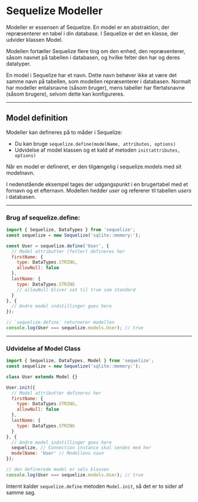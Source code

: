 # Sequelize Modeller
Modeller er essensen af Sequelize. En model er en abstraktion, der repræsenterer en tabel i din database. I Sequelize er det en klasse, der udvider klassen Model.

Modellen fortæller Sequelize flere ting om den enhed, den repræsenterer, såsom navnet på tabellen i databasen, og hvilke felter den har og deres datatyper.

En model i Sequelize har et navn. Dette navn behøver ikke at være det samme navn på tabellen, som modellen repræsenterer i databasen. Normalt har modeller entalsnavne (såsom bruger), mens tabeller har flertalsnavne (såsom brugere), selvom dette kan konfigureres.
___
## Model definition
Modeller kan defineres på to måder i Sequelize:

- Du kan bruge `sequelize.define(modelName, attributes, options)`
- Udvidelse af model klassen og et kald af metoden `init(attributes, options)`

Når en model er defineret, er den tilgængelig i sequelize.models med sit modelnavn.

I nedenstående eksempel tages der udgangspunkt i en brugertabel med et fornavn og et efternavn. Modellen hedder *user* og refererer til tabellen *users* i databasen.
___
### Brug af sequelize.define:
```js
import { Sequelize, DataTypes } from 'sequelize';
const sequelize = new Sequelize('sqlite::memory:');

const User = sequelize.define('User', {
  // Model attributter (felter) defineres her
  firstName: {
    type: DataTypes.STRING,
    allowNull: false
  },
  lastName: {
    type: DataTypes.STRING
    // allowNull bliver sat til true som standard
  }
}, {
  // Andre model indstillinger goes here
});

// `sequelize.define` returnerer modellen
console.log(User === sequelize.models.User); // true
```
___
### Udvidelse af Model Class
```js
import { Sequelize, DataTypes, Model } from 'sequelize';
const sequelize = new Sequelize('sqlite::memory:');

class User extends Model {}

User.init({
  // Model attributter defineres her
  firstName: {
    type: DataTypes.STRING,
    allowNull: false
  },
  lastName: {
    type: DataTypes.STRING
  }
}, {
  // Andre model indstillinger goes here
  sequelize, // Connection instance skal sendes med her
  modelName: 'User' // Modellens navn 
});

// den definerede model er selv klassen
console.log(User === sequelize.models.User); // true
```
Internt kalder `sequelize.define` metoden `Model.init`, så det er to sider af samme sag.